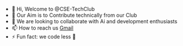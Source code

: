 - 👋 Hi, Welcome to @CSE-TechClub
- 🎯 Our Aim is to Contribute technically from our Club
- 💞️ We are looking to collaborate with Ai and development enthusiasts
- 📫 How to reach us <a href="mailto:csekitclub@gmail.com">Gmail</a>
- ⚡ Fun fact: we code less 🤭

<!---
CSE-TechClub/CSE-TechClub is a ✨ special ✨ repository because its `README.md` (this file) appears on your GitHub profile.
You can click the Preview link to take a look at your changes.
--->
